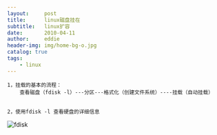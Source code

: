 ```yaml
---
layout:     post
title:      linux磁盘挂在
subtitle:   linux扩容
date:       2010-04-11
author:     eddie
header-img: img/home-bg-o.jpg
catalog: true
tags:
    - linux
---
```



```
1，挂载的基本的流程：
	查看磁盘（fdisk -l）---分区---格式化（创建文件系统）----挂载（自动挂载）
	

2，使用fdisk -l 查看硬盘的详细信息	

```
![fdisk](image/fdisk.jpg)